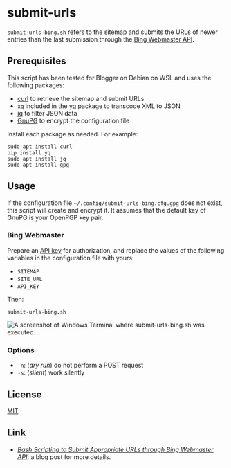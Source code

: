 # submit-urls #

<!-- Bash script that refers to sitemap and submits URLs through Bing
Webmaster API -->

<!-- bash bing-api curl gnupg jq yq -->

`submit-urls-bing.sh` refers to the sitemap and submits the URLs of
newer entries than the last submission through the [Bing Webmaster
API](https://docs.microsoft.com/en-us/bingwebmaster/).

## Prerequisites ##

This script has been tested for Blogger on Debian on WSL and uses the
following packages:

  * [curl](https://curl.se/) to retrieve the sitemap and submit URLs
  * `xq` included in the [yq](https://kislyuk.github.io/yq/) package
    to transcode XML to JSON
  * [jq](https://stedolan.github.io/jq/) to filter JSON data
  * [GnuPG](https://gnupg.org/index.html) to encrypt the configuration
    file

Install each package as needed.  For example:

``` shell
sudo apt install curl
pip install yq
sudo apt install jq
sudo apt install gpg
```

## Usage ##

If the configuration file `~/.config/submit-urls-bing.cfg.gpg` does
not exist, this script will create and encrypt it.  It assumes that
the default key of GnuPG is your OpenPGP key pair.

### Bing Webmaster ###

Prepare an [API
key](https://docs.microsoft.com/en-us/bingwebmaster/getting-access)
for authorization, and replace the values of the following variables
in the configuration file with yours:

  * `SITEMAP`
  * `SITE_URL`
  * `API_KEY`

Then:

``` shell
submit-urls-bing.sh
```

![A screenshot of Windows Terminal where submit-urls-bing.sh was
executed.](https://dl.dropboxusercontent.com/s/z59v9eur56naaa9/20230210T190706.png)

### Options ###

  * `-n`: (*dry run*) do not perform a POST request
  * `-s`: (*silent*) work silently

## License ##

[MIT](LICENSE.md)

## Link ##

  * [*Bash Scripting to Submit Appropriate URLs through Bing Webmaster
    API*](https://carmine560.blogspot.com/2020/12/bash-scripting-to-submit-urls-through.html):
    a blog post for more details.
